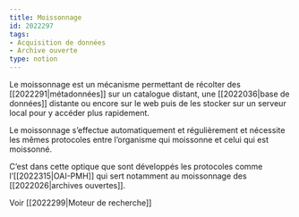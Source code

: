 ```yaml
---
title: Moissonnage
id: 2022297
tags:
- Acquisition de données
- Archive ouverte
type: notion
---
```


Le moissonnage est un mécanisme permettant de récolter des [[2022291|métadonnées]] sur un catalogue distant, une [[2022036|base de données]] distante ou encore sur le web puis de les stocker sur un serveur local pour y accéder plus rapidement.

Le moissonnage s’effectue automatiquement et régulièrement et nécessite les mêmes protocoles entre l’organisme qui moissonne et celui qui est moissonné. 

C’est dans cette optique que sont développés les protocoles comme l’[[2022315|OAI-PMH]] qui sert notamment au moissonnage des [[2022026|archives ouvertes]].

Voir [[2022299|Moteur de recherche]]

